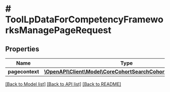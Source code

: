 # # ToolLpDataForCompetencyFrameworksManagePageRequest

## Properties

Name | Type | Description | Notes
------------ | ------------- | ------------- | -------------
**pagecontext** | [**\OpenAPI\Client\Model\CoreCohortSearchCohortsRequestContext**](CoreCohortSearchCohortsRequestContext.md) |  |

[[Back to Model list]](../../README.md#models) [[Back to API list]](../../README.md#endpoints) [[Back to README]](../../README.md)
